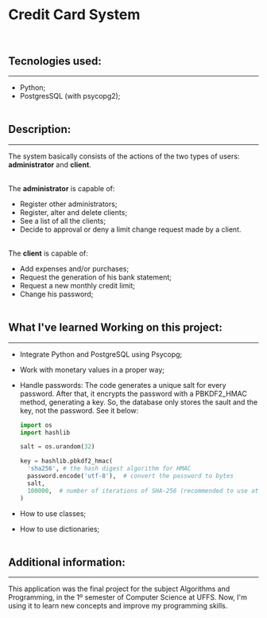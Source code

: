 # Credit Card System <br><br>

## Tecnologies used:

---

* Python; 
* PostgresSQL (with psycopg2); <br><br>

## Description:

---

The system basically consists of the actions of the two types of users: **administrator** and **client**. <br><br>

The **administrator** is capable of: 
* Register other administrators;
* Register, alter and delete clients;
* See a list of all the clients;
* Decide to approval or deny a limit change request made by a client. <br><br>

The **client** is capable of:
* Add expenses and/or purchases;
* Request the generation of his bank statement;
* Request a new monthly credit limit;
* Change his password;<br><br>

## What I've learned Working on this project:

---

* Integrate Python and PostgreSQL using Psycopg;
* Work with monetary values in a proper way;
* Handle passwords: The code generates a unique salt for every password. After that, it encrypts the password with a PBKDF2_HMAC method, generating a key. So, the database only stores the sault and the key, not the password. See it below:<br>

	```python
	import os
	import hashlib

	salt = os.urandom(32)

	key = hashlib.pbkdf2_hmac(
      'sha256', # the hash digest algorithm for HMAC
      password.encode('utf-8'),  # convert the password to bytes
      salt,
      100000,  # number of iterations of SHA-256 (recommended to use at least 100,000)
	)
* How to use classes;
* How to use dictionaries; <br><br>

## Additional information:

---

This application was the final project for the subject Algorithms and Programming, in the 1º semester of Computer Science at UFFS. Now, I'm using it to learn new concepts and improve my programming skills. <br><br>
